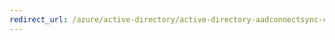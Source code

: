 ```yaml
---
redirect_url: /azure/active-directory/active-directory-aadconnectsync-connector-genericldap
---
```

